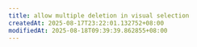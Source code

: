 ```yaml
---
title: allow multiple deletion in visual selection
createdAt: 2025-08-17T23:22:01.132752+08:00
modifiedAt: 2025-08-18T09:39:39.862855+08:00
---
```



